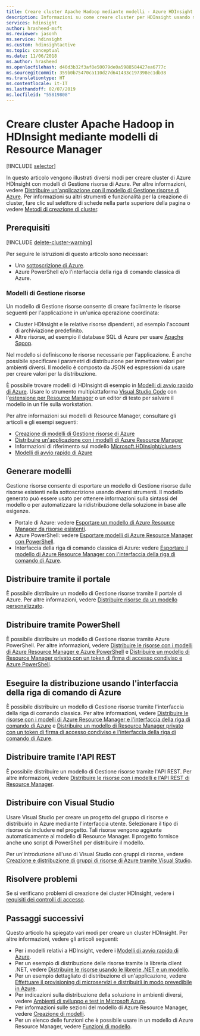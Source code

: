 ```yaml
---
title: Creare cluster Apache Hadoop mediante modelli - Azure HDInsight
description: Informazioni su come creare cluster per HDInsight usando modelli di Resource Manager
services: hdinsight
author: hrasheed-msft
ms.reviewer: jasonh
ms.service: hdinsight
ms.custom: hdinsightactive
ms.topic: conceptual
ms.date: 11/06/2018
ms.author: hrasheed
ms.openlocfilehash: d40d3b32f3af8e50079de0a5988584427ea6777c
ms.sourcegitcommit: 359b0b75470ca110d27d641433c197398ec1db38
ms.translationtype: HT
ms.contentlocale: it-IT
ms.lasthandoff: 02/07/2019
ms.locfileid: "55819808"
---
```

# <a name="create-apache-hadoop-clusters-in-hdinsight-by-using-resource-manager-templates"></a>Creare cluster Apache Hadoop in HDInsight mediante modelli di Resource Manager
[!INCLUDE [selector](../../includes/hdinsight-create-linux-cluster-selector.md)]

In questo articolo vengono illustrati diversi modi per creare cluster di Azure HDInsight con modelli di Gestione risorse di Azure. Per altre informazioni, vedere [Distribuire un'applicazione con il modello di Gestione risorse di Azure](../azure-resource-manager/resource-group-template-deploy.md). Per informazioni su altri strumenti e funzionalità per la creazione di cluster, fare clic sul selettore di schede nella parte superiore della pagina o vedere [Metodi di creazione di cluster](hdinsight-hadoop-provision-linux-clusters.md#cluster-setup-methods).

## <a name="prerequisites"></a>Prerequisiti
[!INCLUDE [delete-cluster-warning](../../includes/hdinsight-delete-cluster-warning.md)]

Per seguire le istruzioni di questo articolo sono necessari:

* Una [sottoscrizione di Azure](https://azure.microsoft.com/documentation/videos/get-azure-free-trial-for-testing-hadoop-in-hdinsight/).
* Azure PowerShell e/o l'interfaccia della riga di comando classica di Azure.

### <a name="resource-manager-templates"></a>Modelli di Gestione risorse
Un modello di Gestione risorse consente di creare facilmente le risorse seguenti per l'applicazione in un'unica operazione coordinata:
* Cluster HDInsight e le relative risorse dipendenti, ad esempio l'account di archiviazione predefinito.
* Altre risorse, ad esempio il database SQL di Azure per usare [Apache Sqoop](https://sqoop.apache.org/).

Nel modello si definiscono le risorse necessarie per l'applicazione. È anche possibile specificare i parametri di distribuzione per immettere valori per ambienti diversi. Il modello è composto da JSON ed espressioni da usare per creare valori per la distribuzione.

È possibile trovare modelli di HDInsight di esempio in [Modelli di avvio rapido di Azure](https://azure.microsoft.com/resources/templates/?term=hdinsight). Usare lo strumento multipiattaforma [Visual Studio Code](https://code.visualstudio.com/#alt-downloads) con l'[estensione per Resource Manager](https://marketplace.visualstudio.com/items?itemName=msazurermtools.azurerm-vscode-tools) o un editor di testo per salvare il modello in un file sulla workstation. 

Per altre informazioni sui modelli di Resource Manager, consultare gli articoli e gli esempi seguenti:

* [Creazione di modelli di Gestione risorse di Azure](../azure-resource-manager/resource-group-authoring-templates.md)
* [Distribuire un'applicazione con i modelli di Azure Resource Manager](../azure-resource-manager/resource-group-template-deploy.md)
* Informazioni di riferimento sul modello [Microsoft.HDInsight/clusters](/azure/templates/microsoft.hdinsight/allversions)
* [Modelli di avvio rapido di Azure](https://azure.microsoft.com/resources/templates/?resourceType=Microsoft.Hdinsight&pageNumber=1&sort=Popular)

## <a name="generate-templates"></a>Generare modelli

Gestione risorse consente di esportare un modello di Gestione risorse dalle risorse esistenti nella sottoscrizione usando diversi strumenti. Il modello generato può essere usato per ottenere informazioni sulla sintassi del modello o per automatizzare la ridistribuzione della soluzione in base alle esigenze.

- Portale di Azure: vedere [Esportare un modello di Azure Resource Manager da risorse esistenti](../azure-resource-manager/resource-manager-export-template.md).
- Azure PowerShell: vedere [Esportare modelli di Azure Resource Manager con PowerShell](../azure-resource-manager/resource-manager-export-template-powershell.md).
- Interfaccia della riga di comando classica di Azure: vedere [Esportare il modello di Azure Resource Manager con l'interfaccia della riga di comando di Azure](../azure-resource-manager/resource-manager-export-template-cli.md).

## <a name="deploy-using-the-portal"></a>Distribuire tramite il portale

È possibile distribuire un modello di Gestione risorse tramite il portale di Azure. Per altre informazioni, vedere [Distribuire risorse da un modello personalizzato](../azure-resource-manager/resource-group-template-deploy-portal.md#deploy-resources-from-custom-template).

## <a name="deploy-using-powershell"></a>Distribuire tramite PowerShell

È possibile distribuire un modello di Gestione risorse tramite Azure PowerShell. Per altre informazioni, vedere [Distribuire le risorse con i modelli di Azure Resource Manager e Azure PowerShell](../azure-resource-manager/resource-group-template-deploy.md) e [Distribuire un modello di Resource Manager privato con un token di firma di accesso condiviso e Azure PowerShell](../azure-resource-manager/resource-manager-powershell-sas-token.md).

## <a name="deploy-using-azure-cli"></a>Eseguire la distribuzione usando l'interfaccia della riga di comando di Azure

È possibile distribuire un modello di Gestione risorse tramite l'interfaccia della riga di comando classica. Per altre informazioni, vedere [Distribuire le risorse con i modelli di Azure Resource Manager e l'interfaccia della riga di comando di Azure](../azure-resource-manager/resource-group-template-deploy-cli.md) e [Distribuire un modello di Resource Manager privato con un token di firma di accesso condiviso e l'interfaccia della riga di comando di Azure](../azure-resource-manager/resource-manager-cli-sas-token.md).

## <a name="deploy-using-the-rest-api"></a>Distribuire tramite l'API REST
È possibile distribuire un modello di Gestione risorse tramite l'API REST. Per altre informazioni, vedere [Distribuire le risorse con i modelli e l'API REST di Resource Manager](../azure-resource-manager/resource-group-template-deploy-rest.md).

## <a name="deploy-with-visual-studio"></a>Distribuire con Visual Studio
 Usare Visual Studio per creare un progetto del gruppo di risorse e distribuirlo in Azure mediante l'interfaccia utente. Selezionare il tipo di risorse da includere nel progetto. Tali risorse vengono aggiunte automaticamente al modello di Resource Manager. Il progetto fornisce anche uno script di PowerShell per distribuire il modello.

Per un'introduzione all'uso di Visual Studio con gruppi di risorse, vedere [Creazione e distribuzione di gruppi di risorse di Azure tramite Visual Studio](../azure-resource-manager/vs-azure-tools-resource-groups-deployment-projects-create-deploy.md).

## <a name="troubleshoot"></a>Risolvere problemi

Se si verificano problemi di creazione dei cluster HDInsight, vedere i [requisiti dei controlli di accesso](hdinsight-hadoop-create-linux-clusters-portal.md).

## <a name="next-steps"></a>Passaggi successivi
Questo articolo ha spiegato vari modi per creare un cluster HDInsight. Per altre informazioni, vedere gli articoli seguenti:

* Per i modelli relativi a HDInsight, vedere i [Modelli di avvio rapido di Azure](https://azure.microsoft.com/resources/templates/?term=hdinsight).
* Per un esempio di distribuzione delle risorse tramite la libreria client .NET, vedere [Distribuire le risorse usando le librerie .NET e un modello](../virtual-machines/windows/csharp-template.md?toc=%2fazure%2fvirtual-machines%2fwindows%2ftoc.json).
* Per un esempio dettagliato di distribuzione di un'applicazione, vedere [Effettuare il provisioning di microservizi e distribuirli in modo prevedibile in Azure](../app-service/deploy-complex-application-predictably.md).
* Per indicazioni sulla distribuzione della soluzione in ambienti diversi, vedere [Ambienti di sviluppo e test in Microsoft Azure](../solution-dev-test-environments.md).
* Per informazioni sulle sezioni del modello di Azure Resource Manager, vedere [Creazione di modelli](../azure-resource-manager/resource-group-authoring-templates.md).
* Per un elenco delle funzioni che è possibile usare in un modello di Azure Resource Manager, vedere [Funzioni di modello](../azure-resource-manager/resource-group-template-functions.md).
